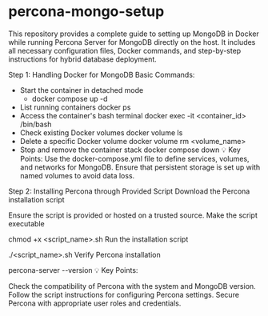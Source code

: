 # percona-mongo-setup
This repository provides a complete guide to setting up MongoDB in Docker while running Percona Server for MongoDB directly on the host. It includes all necessary configuration files, Docker commands, and step-by-step instructions for hybrid database deployment.

Step 1: Handling Docker for MongoDB
Basic Commands:

- Start the container in detached mode
     - docker compose up -d
- List running containers
     docker ps
- Access the container's bash terminal
     docker exec -it <container_id> /bin/bash
- Check existing Docker volumes
     docker volume ls
- Delete a specific Docker volume
     docker volume rm <volume_name>
- Stop and remove the container stack
     docker compose down
💡 Key Points:
Use the docker-compose.yml file to define services, volumes, and networks for MongoDB.
Ensure that persistent storage is set up with named volumes to avoid data loss.

Step 2: Installing Percona through Provided Script
Download the Percona installation script

Ensure the script is provided or hosted on a trusted source.
Make the script executable

chmod +x <script_name>.sh
Run the installation script

./<script_name>.sh
Verify Percona installation

percona-server --version
💡 Key Points:

Check the compatibility of Percona with the system and MongoDB version.
Follow the script instructions for configuring Percona settings.
Secure Percona with appropriate user roles and credentials.

